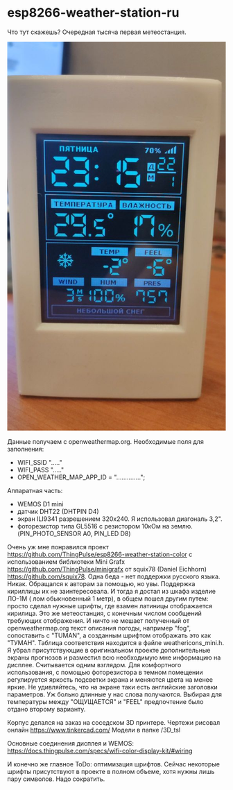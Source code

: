 # esp8266-weather-station-ru
Что тут скажешь? Очередная тысяча первая метеостанция.

<img src="img/1_1_1.jpg">

Данные получаем с openweathermap.org. 
Необходимые поля для заполнения:

- WIFI_SSID "....."
- WIFI_PASS "....."
- OPEN_WEATHER_MAP_APP_ID = "..............";

Аппаратная часть:
- WEMOS D1 mini
- датчик DHT22 (DHTPIN D4)
- экран ILI9341 разрешением 320х240. Я использовал диагональ 3,2".
- фоторезистор типа GL5516 с резистором 10кОм на землю. (PIN_PHOTO_SENSOR A0, PIN_LED D8)

Очень уж мне понравился проект https://github.com/ThingPulse/esp8266-weather-station-color 
с использованием библиотеки Mini Grafx https://github.com/ThingPulse/minigrafx от squix78 (Daniel Eichhorn) https://github.com/squix78.
Одна беда - нет поддержки русского языка. Никак. Обращался к авторам за помощью, но увы. Поддержка кириллицы их не заинтересовала.
И тогда я достал из шкафа изделие ЛО-1М ( лом обыкновенный 1 метр), в общем пошел другим путем: просто сделал нужные шрифты, где взамен латиницы отображается кирилица. 
Это же метеостанция, с конечным числом сообщений требующих отображения. И ничто не мешает полученный от openweathermap.org текст описания погоды, например "fog", сопоставить с "TUMAN", а созданным шрифтом отображать это как "ТУМАН".
Таблица соответствия находится в файле weathericons_mini.h.
Я убрал присутствующие в оригинальном проекте дополнительные экраны прогнозов и разместил всю необходимую мне информацию на дисплее. 
Считывается одним взглядом.
Для комфортного использования, с помощью фоторезистора в темном помещении регулируется яркость подсветки экрана и меняются цвета на менее яркие.
Не удивляйтесь, что на экране таки есть английские заголовки параметров. Уж больно длинные у нас слова получаются. Выбирая для температуры между "ОЩУЩАЕТСЯ" и "FEEL" предпочтение было отдано второму варианту.

Корпус делался на заказ на соседском 3D принтере. 
Чертежи рисовал онлайн https://www.tinkercad.com/
Модели в папке /3D_tsl

Основные соединения дисплея и WEMOS: https://docs.thingpulse.com/specs/wifi-color-display-kit/#wiring

И конечно же главное ToDo: оптимизация шрифтов. Сейчас некоторые шрифты присутствуют в проекте в полном объеме, хотя нужны лишь пару символов. Надо сократить.
